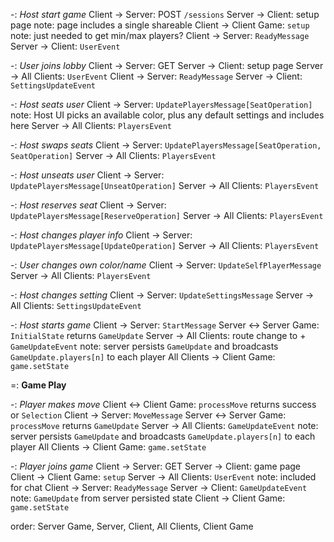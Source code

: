 -: *Host start game*
Client -> Server: POST `/sessions`
Server -> Client: setup page
note: page includes a single shareable <invite URL>
Client -> Client Game: `setup`
note: just needed to get min/max players?
Client -> Server: `ReadyMessage`
Server -> Client: `UserEvent`


-: *User joins lobby*
Client -> Server: GET <invite URL>
Server -> Client: setup page
Server -> All Clients: `UserEvent`
Client -> Server: `ReadyMessage`
Server -> Client: `SettingsUpdateEvent`


-: *Host seats user*
Client -> Server: `UpdatePlayersMessage[SeatOperation]`
note: Host UI picks an available color, plus any default settings and includes here
Server -> All Clients: `PlayersEvent`

-: *Host swaps seats*
Client -> Server: `UpdatePlayersMessage[SeatOperation, SeatOperation]`
Server -> All Clients: `PlayersEvent`

-: *Host unseats user*
Client -> Server: `UpdatePlayersMessage[UnseatOperation]`
Server -> All Clients: `PlayersEvent`

-: *Host reserves seat*
Client -> Server: `UpdatePlayersMessage[ReserveOperation]`
Server -> All Clients: `PlayersEvent`

-: *Host changes player info*
Client -> Server: `UpdatePlayersMessage[UpdateOperation]`
Server -> All Clients: `PlayersEvent`

-: *User changes own color/name*
Client -> Server: `UpdateSelfPlayerMessage`
Server -> All Clients: `PlayersEvent`

-: *Host changes setting*
Client -> Server: `UpdateSettingsMessage`
Server -> All Clients: `SettingsUpdateEvent`

-: *Host starts game*
Client -> Server: `StartMessage`
Server <-> Server Game: `InitialState` returns `GameUpdate`
Server -> All Clients: route change to <session URL> + `GameUpdateEvent`
note: server persists `GameUpdate` and broadcasts `GameUpdate.players[n]` to each player
All Clients -> Client Game: `game.setState`

=: **Game Play**

-: *Player makes move*
Client <-> Client Game: `processMove` returns success or `Selection`
Client -> Server: `MoveMessage`
Server <-> Server Game: `processMove` returns `GameUpdate`
Server -> All Clients: `GameUpdateEvent`
note: server persists `GameUpdate` and broadcasts `GameUpdate.players[n]` to each player
All Clients -> Client Game: `game.setState`

-: *Player joins game*
Client -> Server: GET <session URL>
Server -> Client: game page
Client -> Client Game: `setup`
Server -> All Clients: `UserEvent`
note: included for chat
Client -> Server: `ReadyMessage`
Server -> Client: `GameUpdateEvent`
note: `GameUpdate` from server persisted state
Client -> Client Game: `game.setState`

order: Server Game, Server, Client, All Clients, Client Game
